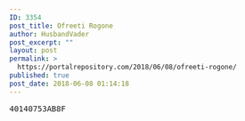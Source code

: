 ```yaml
---
ID: 3354
post_title: Ofreeti Rogone
author: HusbandVader
post_excerpt: ""
layout: post
permalink: >
  https://portalrepository.com/2018/06/08/ofreeti-rogone/
published: true
post_date: 2018-06-08 01:14:18
---
```

<pre>40140753AB8F</pre>